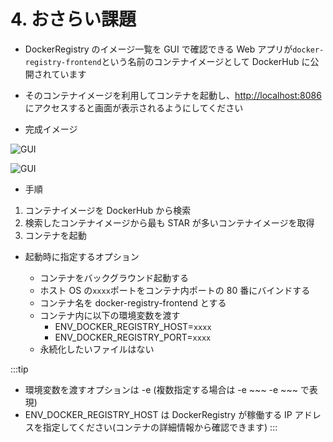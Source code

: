 # 4. おさらい課題

- DockerRegistry のイメージ一覧を GUI で確認できる Web アプリが`docker-registry-frontend`という名前のコンテナイメージとして DockerHub に公開されています
- そのコンテナイメージを利用してコンテナを起動し、[http://localhost:8086](http://localhost:8086)にアクセスすると画面が表示されるようにしてください

- 完成イメージ

![GUI](/images/registry1.png)

![GUI](/images/registry2.png)

- 手順

1. コンテナイメージを DockerHub から検索
2. 検索したコンテナイメージから最も STAR が多いコンテナイメージを取得
3. コンテナを起動

- 起動時に指定するオプション

  - コンテナをバックグラウンド起動する
  - ホスト OS の`xxxx`ポートをコンテナ内ポートの 80 番にバインドする
  - コンテナ名を docker-registry-frontend とする
  - コンテナ内に以下の環境変数を渡す
    - ENV_DOCKER_REGISTRY_HOST=`xxxx`
    - ENV_DOCKER_REGISTRY_PORT=`xxxx`
  - 永続化したいファイルはない

:::tip

- 環境変数を渡すオプションは -e (複数指定する場合は -e ~~~ -e ~~~ で表現)
- ENV_DOCKER_REGISTRY_HOST は DockerRegistry が稼働する IP アドレスを指定してください(コンテナの詳細情報から確認できます)
  :::

